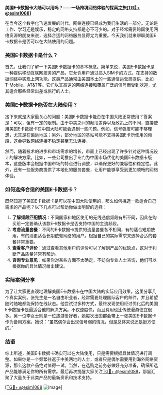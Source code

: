 **美国E卡数据卡大陆可以用吗？——一场跨境网络体验的探索之旅[[TG💪+ @esim1088](https://t.me/s/esim1088)]**

在当今这个数字化飞速发展的时代，网络连接已经成为我们生活的一部分。无论是工作、学习还是娱乐，稳定的网络支持都是必不可少的。对于经常需要跨国使用网络资源的朋友来说，选择合适的网络服务显得尤为重要。今天我们就来聊聊美国E卡数据卡是否可以在大陆使用的问题。

### 美国E卡数据卡是什么？

首先，让我们了解一下美国E卡数据卡的基本概念。简单来说，美国E卡数据卡是一种提供移动互联网服务的产品，它允许用户通过插入SIM卡的方式，在支持的数据网络中实现上网功能。这类产品通常由美国本土的一些通信运营商提供，比如T-Mobile、AT&T等。它们以其高速的网络连接和覆盖广泛的信号而受到欢迎，尤其适合那些经常出差或旅行的人士。

### 美国E卡数据卡能否在大陆使用？

接下来就是大家最关心的问题：美国E卡数据卡能否在中国大陆正常使用？答案是：可以，但有一定的限制。由于中美之间的频段差异以及政策上的不同，直接使用美国E卡数据卡在中国大陆可能会遇到一些问题。例如，信号强度可能不够理想，尤其是在偏远地区；另外，部分地区的基站可能不支持美国E卡所使用的频段，这会导致网络连接不稳定甚至无法连接。

然而，随着技术的进步和市场需求的增长，市面上已经出现了许多针对这种情况设计的解决方案。比如，一些公司推出了专门为中国市场优化的美国E卡数据卡版本，这些版本会根据中国市场的特点进行调整，以确保更好的兼容性和稳定性。此外，还有一些服务商提供了本地化的服务套餐，让用户能够享受到更加顺畅的网络体验。

### 如何选择合适的美国E卡数据卡？

既然知道了美国E卡数据卡是可以在中国大陆使用的，那么如何挑选一款适合自己需求的产品呢？以下几点可以帮助你做出明智的选择：

1. **了解频段匹配情况**：不同国家和地区使用的无线通信频段有所不同，因此在购买前一定要确认该款E卡数据卡是否支持中国的主流频段。
2. **考虑流量套餐**：不同的E卡数据卡提供的流量套餐各不相同，有的适合短期使用，有的则更适合长期依赖网络的用户。根据自己的实际需求来选择合适的套餐非常重要。
3. **查看客户评价**：通过查看其他用户的评价可以了解到产品的优缺点，这对于判断产品质量非常有帮助。
4. **咨询专业意见**：如果你对某些方面不太确定，不妨向专业人士咨询，他们可以根据你的具体情况给出建议。

### 实际案例分享

为了让大家更直观地理解美国E卡数据卡在中国大陆的实际应用效果，这里分享几个真实案例。张先生是一名自由职业者，经常需要处理国际客户的邮件，并且希望随时随地都能保持在线状态。他尝试过多种方式，最终发现使用经过优化后的美国E卡数据卡是最适合他的解决方案。不仅速度快，而且费用也比传统漫游便宜很多。另一位李女士则是一位旅游爱好者，她每次出国都会带上一张美国E卡数据卡作为备用方案。她说：“虽然偶尔会出现信号弱的情况，但是总体来说还是挺方便的。”

### 结语

综上所述，美国E卡数据卡确实可以在大陆使用，只是需要根据具体情况进行调整。如果你是一个频繁往返于中美两地的人士，或者只是偶尔需要用到海外网络资源，那么这款产品绝对值得一试。当然，在选购之前务必做好充分准备，确保所选产品能够满足你的所有需求。最后再次提醒大家关注[TG💪+ @esim1088](https://t.me/s/esim1088)，那里汇聚了大量关于此类产品的最新资讯和技术支持。

[[TG💪+ @esim1088](https://t.me/s/esim1088) ![Image](https://i.postimg.cc/4NQfJmqS/Snipaste-2025-05-13-00-14-12.png)]